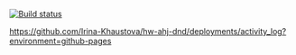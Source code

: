 [![Build status](https://ci.appveyor.com/api/projects/status/2xgp6aa3rdn2dgwh?svg=true)](https://ci.appveyor.com/project/Irina-Khaustova/hw-ahj-dnd)

https://github.com/Irina-Khaustova/hw-ahj-dnd/deployments/activity_log?environment=github-pages

